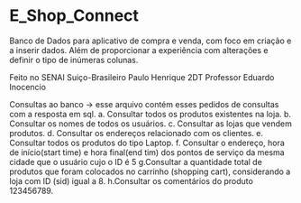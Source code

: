 # E_Shop_Connect
Banco de Dados para aplicativo de compra e venda, com foco em criação e a inserir dados.
Além de proporcionar a experiência com alterações e definir o tipo de inúmeras colunas.

Feito no SENAI Suiço-Brasileiro
Paulo Henrique 2DT 
Professor Eduardo Inocencio

Consultas ao banco -> esse arquivo contém esses pedidos de consultas com a resposta em sql.
a. Consultar todos os produtos existentes na loja.
b. Consultar os nomes de todos os usuários.
c. Consultar as lojas que vendem produtos.
d. Consultar os endereços relacionado com os clientes.
e. Consultar todos os produtos do tipo Laptop.
f. Consultar o endereço, hora de início(start time) e hora final(end tim) dos pontos de serviço da mesma cidade que o usuário cujo o ID é 5
g.Consultar a quantidade total de produtos que foram colocados no carrinho (shopping cart), considerando a loja com ID (sid) igual a 8.
h.Consultar os comentários do produto 123456789.
